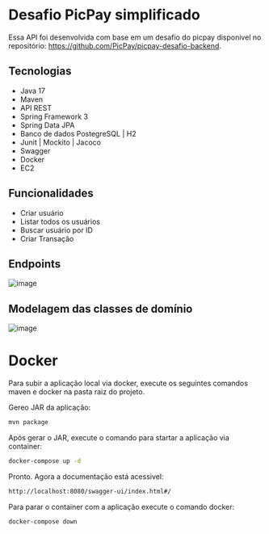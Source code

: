
# Desafio PicPay simplificado

Essa API foi desenvolvida com base em um desafio do picpay disponivel no repositório: https://github.com/PicPay/picpay-desafio-backend.

## Tecnologias

- Java 17
- Maven
- API REST
- Spring Framework 3
- Spring Data JPA
- Banco de dados PostegreSQL | H2
- Junit | Mockito | Jacoco
- Swagger
- Docker
- EC2

## Funcionalidades
- Criar usuário
- Listar todos os usuários
- Buscar usuário por ID
- Criar Transação

## Endpoints
![image](https://github.com/Gabrielv7/desafio-pic-pay/assets/53438847/fa0553e8-bc19-41fc-8484-38978e47907d)

## Modelagem das classes de domínio
![image](https://github.com/Gabrielv7/desafio-pic-pay/assets/53438847/8fa1386a-6710-44a4-9b55-8e32f60fc874)

# Docker
Para subir a aplicação local via docker, execute os seguintes comandos maven e docker na pasta raiz do projeto.

Gereo JAR da aplicação:
```bash
mvn package
```
Após gerar o JAR, execute o comando para startar a aplicação via container:
```bash
docker-compose up -d
```
Pronto. Agora a documentação está acessivel:
```bash
http://localhost:8080/swagger-ui/index.html#/
```
Para parar o container com a aplicação execute o comando docker:
```bash
docker-compose down

